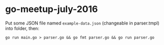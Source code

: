 # go-meetup-july-2016

Put some JSON file named `example-data.json` (changeable in parser.tmpl) into folder, then:

```
go run main.go > parser.go && go fmt parser.go && go run parser.go
```
